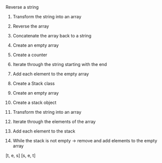 Reverse a string

1. Transform the string into an array
2. Reverse the array
3. Concatenate the array back to a string


1. Create an empty array
2. Create a counter
3. Iterate through the string starting with the end
4. Add each element to the empty array


1. Create a Stack class
2. Create an empty array
3. Create a stack object
4. Transform the string into an array
5. Iterate through the elements of the array
6. Add each element to the stack
7. While the stack is not empty -> remove and add elements to the empty array



[t, e, s]   [s, e, t]